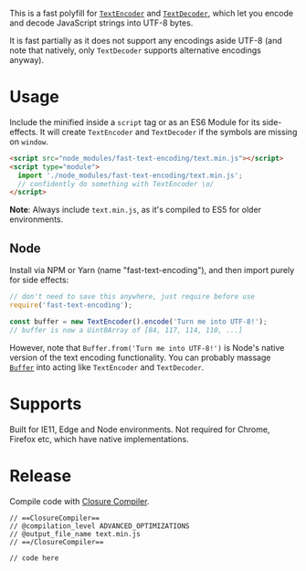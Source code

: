 This is a fast polyfill for [`TextEncoder`][1] and [`TextDecoder`][2], which let you encode and decode JavaScript strings into UTF-8 bytes.

It is fast partially as it does not support any encodings aside UTF-8 (and note that natively, only `TextDecoder` supports alternative encodings anyway).

[1]: https://developer.mozilla.org/en-US/docs/Web/API/TextEncoder
[2]: https://developer.mozilla.org/en-US/docs/Web/API/TextDecoder

# Usage

Include the minified inside a `script` tag or as an ES6 Module for its side-effects.
It will create `TextEncoder` and `TextDecoder` if the symbols are missing on `window`.

```html
<script src="node_modules/fast-text-encoding/text.min.js"></script>
<script type="module">
  import './node_modules/fast-text-encoding/text.min.js';
  // confidently do something with TextEncoder \o/
</script>
```

**Note**: Always include `text.min.js`, as it's compiled to ES5 for older environments.

## Node

Install via NPM or Yarn (name "fast-text-encoding"), and then import purely for side effects:

```js
// don't need to save this anywhere, just require before use
require('fast-text-encoding');

const buffer = new TextEncoder().encode('Turn me into UTF-8!');
// buffer is now a Uint8Array of [84, 117, 114, 110, ...]
```

However, note that `Buffer.from('Turn me into UTF-8!')` is Node's native version of the text encoding functionality.
You can probably massage [`Buffer`](https://nodejs.org/api/buffer.html) into acting like `TextEncoder` and `TextDecoder`.

# Supports

Built for IE11, Edge and Node environments.
Not required for Chrome, Firefox etc, which have native implementations.

# Release

Compile code with [Closure Compiler](https://closure-compiler.appspot.com/home).

```
// ==ClosureCompiler==
// @compilation_level ADVANCED_OPTIMIZATIONS
// @output_file_name text.min.js
// ==/ClosureCompiler==

// code here
```
